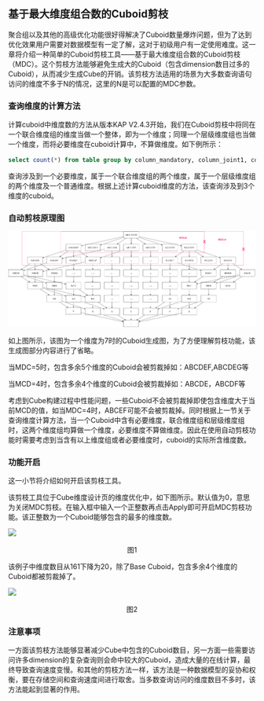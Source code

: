 ## 基于最大维度组合数的Cuboid剪枝 ##

聚合组以及其他的高级优化功能很好得解决了Cuboid数量爆炸问题，但为了达到优化效果用户需要对数据模型有一定了解，这对于初级用户有一定使用难度。这一章将介绍一种简单的Cuboid剪枝工具——基于最大维度组合数的Cuboid剪枝（MDC）。这个剪枝方法能够避免生成大的Cuboid（包含dimension数目过多的Cuboid），从而减少生成Cube的开销。该剪枝方法适用的场景为大多数查询语句访问的维度不多于N的情况，这里的N是可以配置的MDC参数。

### 查询维度的计算方法 ###

计算cuboid中维度数的方法从版本KAP V2.4.3开始，我们在Cuboid剪枝中将同在一个联合维度组的维度当做一个整体，即为一个维度；同理一个层级维度组也当做一个维度，而将必要维度在cuboid计算中，不算做维度。如下例所示：

```sql
select count(*) from table group by column_mandatory, column_joint1, column_joint2, column_hierarchy1, column_hierarchy2, column_normal
```

查询涉及到一个必要维度，属于一个联合维度组的两个维度，属于一个层级维度组的两个维度及一个普通维度。根据上述计算cuboid维度的方法，该查询涉及到3个维度的cuboid。

### 自动剪枝原理图 ###

![Cuboid生成图](images/cuboid_mdc.cn.png)

如上图所示，该图为一个维度为7时的Cuboid生成图，为了方便理解剪枝功能，该生成图部分内容进行了省略。

当MDC=5时，包含多余5个维度的Cuboid会被剪裁掉如：ABCDEF,ABCDEG等

当MCD=4时，包含多余4个维度的Cuboid会被剪裁掉如：ABCDE，ABCDF等

考虑到Cube构建过程中性能问题，一些Cuboid不会被剪裁掉即使包含维度大于当前MCD的值，如当MDC=4时，ABCEF可能不会被剪裁掉。同时根据上一节关于查询维度计算方法，当一个Cuboid中含有必要维度，联合维度组和层级维度组时，这两个维度组均算做一个维度，必要维度不算做维度。因此在使用自动剪枝功能时需要考虑到当含有以上维度组或者必要维度时，cuboid的实际所含维度数。

### 功能开启 ###

这一小节将介绍如何开启该剪枝工具。

该剪枝工具位于Cube维度设计页的维度优化中，如下图所示。默认值为0，意思为关闭MDC剪枝。在输入框中输入一个正整数再点击Apply即可开启MDC剪枝功能。该正整数为一个Cuboid能够包含的最多的维度数。

![](images/cuboid_pruning_1.jpg)

<p align="center">图1</p>

该例子中维度数目从161下降为20，除了Base Cuboid，包含多余4个维度的Cuboid都被剪裁掉了。

![](images/cuboid_pruning_2.jpg)

<p align="center">图2</p>

### 注意事项 ###

一方面该剪枝方法能够显著减少Cube中包含的Cuboid数目，另一方面一些需要访问许多dimension的复杂查询则会命中较大的Cuboid，造成大量的在线计算，最终导致查询速度变慢。和其他的剪枝方法一样，该方法是一种数据模型的妥协和权衡，要在存储空间和查询速度间进行取舍。当多数查询访问的维度数目不多时，该方法能起到显著的作用。